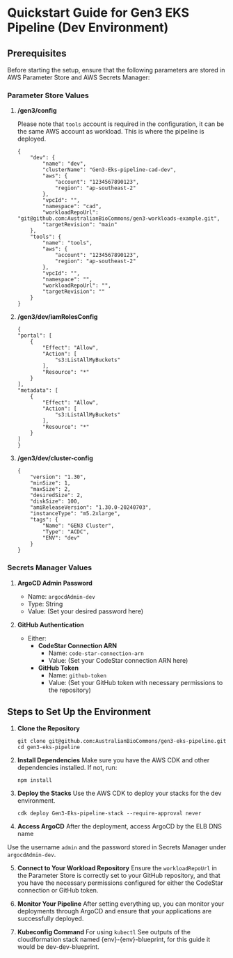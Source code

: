 Quickstart Guide for Gen3 EKS Pipeline (Dev Environment)
========================================================

Prerequisites
-------------

Before starting the setup, ensure that the following parameters are stored in AWS Parameter Store and AWS Secrets Manager:

### Parameter Store Values

1.  **/gen3/config**

    Please note that `tools` account is required in the configuration, it can be the same AWS account as workload. This is where the pipeline is deployed.

        {
            "dev": {
                "name": "dev",
                "clusterName": "Gen3-Eks-pipeline-cad-dev",
                "aws": {
                    "account": "1234567890123",
                    "region": "ap-southeast-2"
                },
                "vpcId": "",
                "namespace": "cad",
                "workloadRepoUrl": "git@github.com:AustralianBioCommons/gen3-workloads-example.git",
                "targetRevision": "main"
            },
            "tools": {
                "name": "tools",
                "aws": {
                    "account": "1234567890123",
                    "region": "ap-southeast-2"
                },
                "vpcId": "",
                "namespace": "",
                "workloadRepoUrl": "",
                "targetRevision": ""
            }
        }

2.  **/gen3/dev/iamRolesConfig**


        {
        "portal": [
            {
                "Effect": "Allow",
                "Action": [
                    "s3:ListAllMyBuckets"
                ],
                "Resource": "*"
            }
        ],
        "metadata": [
            {
                "Effect": "Allow",
                "Action": [
                    "s3:ListAllMyBuckets"
                ],
                "Resource": "*"
            }
        ]
        }

3.  **/gen3/dev/cluster-config**


        {
            "version": "1.30",
            "minSize": 1,
            "maxSize": 2,
            "desiredSize": 2,
            "diskSize": 100,
            "amiReleaseVersion": "1.30.0-20240703",
            "instanceType": "m5.2xlarge",
            "tags": {
                "Name": "GEN3 Cluster",
                "Type": "ACDC",
                "ENV": "dev"
            }
        }

### Secrets Manager Values

1.  **ArgoCD Admin Password**

    -   Name: `argocdAdmin-dev`
    -   Type: String
    -   Value: (Set your desired password here)
2.  **GitHub Authentication**

    -   Either:
        -   **CodeStar Connection ARN**
            -   Name: `code-star-connection-arn`
            -   Value: (Set your CodeStar connection ARN here)
        -   **GitHub Token**
            -   Name: `github-token`
            -   Value: (Set your GitHub token with necessary permissions to the repository)

Steps to Set Up the Environment
-------------------------------

1.  **Clone the Repository**

    `git clone git@github.com:AustralianBioCommons/gen3-eks-pipeline.git
    cd gen3-eks-pipeline`

2.  **Install Dependencies** Make sure you have the AWS CDK and other dependencies installed. If not, run:


    `npm install`

3.  **Deploy the Stacks** Use the AWS CDK to deploy your stacks for the dev environment.


    `cdk deploy Gen3-Eks-pipeline-stack --require-approval never`

4.  **Access ArgoCD** After the deployment, access ArgoCD by the ELB DNS name

 Use the username `admin` and the password stored in Secrets Manager under `argocdAdmin-dev`.

5.  **Connect to Your Workload Repository** Ensure the `workloadRepoUrl` in the Parameter Store is correctly set to your GitHub repository, and that you have the necessary permissions configured for either the CodeStar connection or GitHub token.

6.  **Monitor Your Pipeline** After setting everything up, you can monitor your deployments through ArgoCD and ensure that your applications are successfully deployed.

7. **Kubeconfig Command** For using `kubectl` See outputs of the cloudformation stack named {env}-{env}-blueprint, for this guide it would be dev-dev-blueprint.

